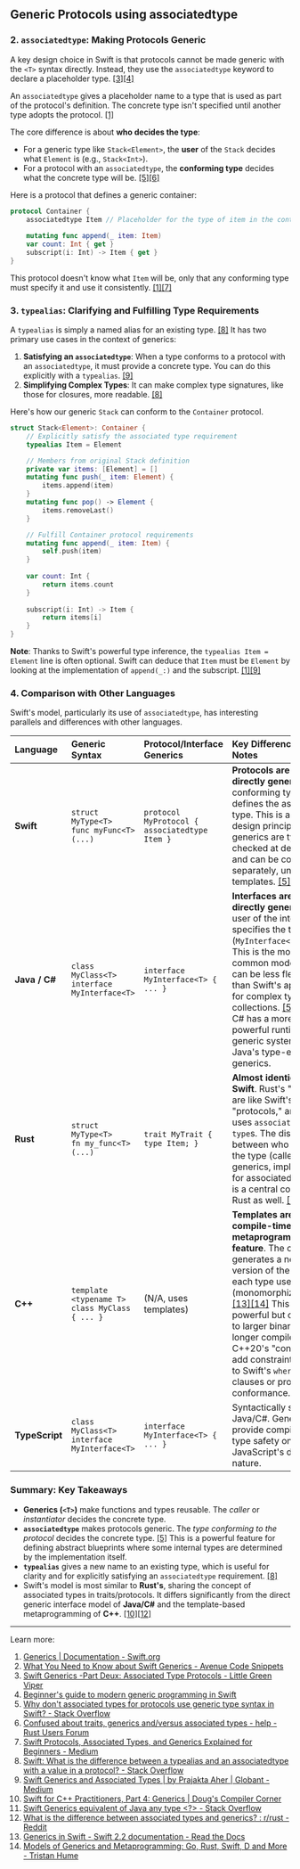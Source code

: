 
## Generic Protocols using associatedtype

### 2. `associatedtype`: Making Protocols Generic

A key design choice in Swift is that protocols cannot be made generic with the `<T>` syntax directly. Instead, they use the `associatedtype` keyword to declare a placeholder type. [[3]](https://littlegreenviper.com/associated_type/)[[4]](https://theswiftdev.com/beginners-guide-to-modern-generic-programming-in-swift/)

An `associatedtype` gives a placeholder name to a type that is used as part of the protocol's definition. The concrete type isn't specified until another type adopts the protocol. [[1]](https://docs.swift.org/swift-book/documentation/the-swift-programming-language/generics/)

The core difference is about **who decides the type**:
*   For a generic type like `Stack<Element>`, the **user** of the `Stack` decides what `Element` is (e.g., `Stack<Int>`).
*   For a protocol with an `associatedtype`, the **conforming type** decides what the concrete type will be. [[5]](https://stackoverflow.com/questions/26554987/why-dont-associated-types-for-protocols-use-generic-type-syntax-in-swift)[[6]](https://users.rust-lang.org/t/confused-about-traits-generics-and-versus-associated-types/77356)

Here is a protocol that defines a generic container:
```swift
protocol Container {
    associatedtype Item // Placeholder for the type of item in the container
    
    mutating func append(_ item: Item)
    var count: Int { get }
    subscript(i: Int) -> Item { get }
}
```
This protocol doesn't know what `Item` will be, only that any conforming type must specify it and use it consistently. [[1]](https://docs.swift.org/swift-book/documentation/the-swift-programming-language/generics/)[[7]](https://anasaman-p.medium.com/swift-protocols-associated-types-and-generics-explained-for-beginners-672fb887185d)

### 3. `typealias`: Clarifying and Fulfilling Type Requirements

A `typealias` is simply a named alias for an existing type. [[8]](https://stackoverflow.com/questions/55622136/swift-what-is-the-difference-between-a-typealias-and-an-associatedtype-with-a-v) It has two primary use cases in the context of generics:

1.  **Satisfying an `associatedtype`**: When a type conforms to a protocol with an `associatedtype`, it must provide a concrete type. You can do this explicitly with a `typealias`. [[9]](https://medium.com/globant/swift-generics-and-associated-types-73aa2b184c7a)
2.  **Simplifying Complex Types**: It can make complex type signatures, like those for closures, more readable. [[8]](https://stackoverflow.com/questions/55622136/swift-what-is-the-difference-between-a-typealias-and-an-associatedtype-with-a-v)

Here's how our generic `Stack` can conform to the `Container` protocol.

```swift
struct Stack<Element>: Container {
    // Explicitly satisfy the associated type requirement
    typealias Item = Element

    // Members from original Stack definition
    private var items: [Element] = []
    mutating func push(_ item: Element) {
        items.append(item)
    }
    mutating func pop() -> Element {
        items.removeLast()
    }

    // Fulfill Container protocol requirements
    mutating func append(_ item: Item) {
        self.push(item)
    }
    
    var count: Int {
        return items.count
    }
    
    subscript(i: Int) -> Item {
        return items[i]
    }
}
```
**Note**: Thanks to Swift's powerful type inference, the `typealias Item = Element` line is often optional. Swift can deduce that `Item` must be `Element` by looking at the implementation of `append(_:)` and the subscript. [[1]](https://docs.swift.org/swift-book/documentation/the-swift-programming-language/generics/)[[9]](https://medium.com/globant/swift-generics-and-associated-types-73aa2b184c7a)

### 4. Comparison with Other Languages

Swift's model, particularly its use of `associatedtype`, has interesting parallels and differences with other languages.

| Language | Generic Syntax | Protocol/Interface Generics | Key Differences & Notes |
| :--- | :--- | :--- | :--- |
| **Swift** | `struct MyType<T>`<br>`func myFunc<T>(...)` | `protocol MyProtocol { associatedtype Item }` | **Protocols are not directly generic**. The conforming type defines the associated type. This is a core design principle. Swift generics are type-checked at definition and can be compiled separately, unlike C++ templates. [[5]](https://stackoverflow.com/questions/26554987/why-dont-associated-types-for-protocols-use-generic-type-syntax-in-swift)[[10]](https://www.douggregor.net/posts/swift-for-cxx-practitioners-generics/) |
| **Java / C#** | `class MyClass<T>`<br>`interface MyInterface<T>` | `interface MyInterface<T> { ... }` | **Interfaces are directly generic**. The user of the interface specifies the type (`MyInterface<String>`). This is the most common model but can be less flexible than Swift's approach for complex types like collections. [[5]](https://stackoverflow.com/questions/26554987/why-dont-associated-types-for-protocols-use-generic-type-syntax-in-swift)[[11]](https://stackoverflow.com/questions/33831425/swift-generics-equivalent-of-java-any-type) C# has a more powerful runtime generic system than Java's type-erased generics. |
| **Rust** | `struct MyType<T>`<br>`fn my_func<T>(...)` | `trait MyTrait { type Item; }` | **Almost identical to Swift**. Rust's "traits" are like Swift's "protocols," and it also uses `associated type`s. The distinction between who decides the type (caller for generics, implementer for associated types) is a central concept in Rust as well. [[6]](https://users.rust-lang.org/t/confused-about-traits-generics-and-versus-associated-types/77356)[[12]](https://www.reddit.com/r/rust/comments/waxk1l/what_is_the_difference_between_associated_types/) |
| **C++** | `template <typename T> class MyClass { ... }` | (N/A, uses templates) | **Templates are a compile-time metaprogramming feature**. The compiler generates a new version of the code for each type used (monomorphization). [[13]](https://apple-swift.readthedocs.io/en/latest/Generics.html)[[14]](https://thume.ca/2019/07/14/a-tour-of-metaprogramming-models-for-generics/) This is highly powerful but can lead to larger binaries and longer compile times. C++20's "concepts" add constraints similar to Swift's `where` clauses or protocol conformance. [[10]](https://www.douggregor.net/posts/swift-for-cxx-practitioners-generics/) |
| **TypeScript** | `class MyClass<T>`<br>`interface MyInterface<T>` | `interface MyInterface<T> { ... }` | Syntactically similar to Java/C#. Generics provide compile-time type safety on top of JavaScript's dynamic nature. |

### Summary: Key Takeaways

*   **Generics (`<T>`)** make functions and types reusable. The *caller* or *instantiator* decides the concrete type.
*   **`associatedtype`** makes protocols generic. The *type conforming to the protocol* decides the concrete type. [[5]](https://stackoverflow.com/questions/26554987/why-dont-associated-types-for-protocols-use-generic-type-syntax-in-swift) This is a powerful feature for defining abstract blueprints where some internal types are determined by the implementation itself.
*   **`typealias`** gives a new name to an existing type, which is useful for clarity and for explicitly satisfying an `associatedtype` requirement. [[8]](https://stackoverflow.com/questions/55622136/swift-what-is-the-difference-between-a-typealias-and-an-associatedtype-with-a-v)
*   Swift's model is most similar to **Rust's**, sharing the concept of associated types in traits/protocols. It differs significantly from the direct generic interface model of **Java/C#** and the template-based metaprogramming of **C++**. [[10]](https://www.douggregor.net/posts/swift-for-cxx-practitioners-generics/)[[12]](https://www.reddit.com/r/rust/comments/waxk1l/what_is_the_difference_between_associated_types/)

---
Learn more:
1. [Generics | Documentation - Swift.org](https://docs.swift.org/swift-book/documentation/the-swift-programming-language/generics/)
2. [What You Need to Know about Swift Generics - Avenue Code Snippets](https://blog.avenuecode.com/what-you-need-to-know-about-swift-generics)
3. [Swift Generics -Part Deux: Associated Type Protocols - Little Green Viper](https://littlegreenviper.com/associated_type/)
4. [Beginner's guide to modern generic programming in Swift](https://theswiftdev.com/beginners-guide-to-modern-generic-programming-in-swift/)
5. [Why don't associated types for protocols use generic type syntax in Swift? - Stack Overflow](https://stackoverflow.com/questions/26554987/why-dont-associated-types-for-protocols-use-generic-type-syntax-in-swift)
6. [Confused about traits, generics and/versus associated types - help - Rust Users Forum](https://users.rust-lang.org/t/confused-about-traits-generics-and-versus-associated-types/77356)
7. [Swift Protocols, Associated Types, and Generics Explained for Beginners - Medium](https://anasaman-p.medium.com/swift-protocols-associated-types-and-generics-explained-for-beginners-672fb887185d)
8. [Swift: What is the difference between a typealias and an associatedtype with a value in a protocol? - Stack Overflow](https://stackoverflow.com/questions/55622136/swift-what-is-the-difference-between-a-typealias-and-an-associatedtype-with-a-v)
9. [Swift Generics and Associated Types | by Prajakta Aher | Globant - Medium](https://medium.com/globant/swift-generics-and-associated-types-73aa2b184c7a)
10. [Swift for C++ Practitioners, Part 4: Generics | Doug's Compiler Corner](https://www.douggregor.net/posts/swift-for-cxx-practitioners-generics/)
11. [Swift Generics equivalent of Java any type <?> - Stack Overflow](https://stackoverflow.com/questions/33831425/swift-generics-equivalent-of-java-any-type)
12. [What is the difference between associated types and generics? : r/rust - Reddit](https://www.reddit.com/r/rust/comments/waxk1l/what_is_the_difference_between_associated_types/)
13. [Generics in Swift - Swift 2.2 documentation - Read the Docs](https://apple-swift.readthedocs.io/en/latest/Generics.html)
14. [Models of Generics and Metaprogramming: Go, Rust, Swift, D and More - Tristan Hume](https://thume.ca/2019/07/14/a-tour-of-metaprogramming-models-for-generics/)